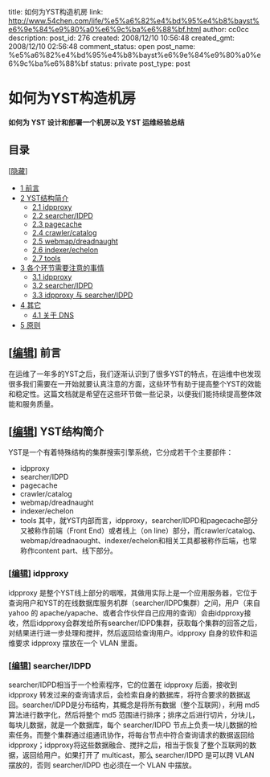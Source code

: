 title: 如何为YST构造机房
link: http://www.54chen.com/life/%e5%a6%82%e4%bd%95%e4%b8%bayst%e6%9e%84%e9%80%a0%e6%9c%ba%e6%88%bf.html
author: cc0cc
description: 
post_id: 276
created: 2008/12/10 10:56:48
created_gmt: 2008/12/10 02:56:48
comment_status: open
post_name: %e5%a6%82%e4%bd%95%e4%b8%bayst%e6%9e%84%e9%80%a0%e6%9c%ba%e6%88%bf
status: private
post_type: post

# 如何为YST构造机房

**如何为 YST 设计和部署一个机房以及 YST 运维经验总结**

## 目录

[[隐藏](javascript:toggleToc\(\))]

  * [1 前言](http://10.62.164.49/wiki/index.php/%E5%A6%82%E4%BD%95%E4%B8%BAYST%E6%9E%84%E9%80%A0%E6%9C%BA%E6%88%BF#.E5.89.8D.E8.A8.80)
  * [2 YST结构简介](http://10.62.164.49/wiki/index.php/%E5%A6%82%E4%BD%95%E4%B8%BAYST%E6%9E%84%E9%80%A0%E6%9C%BA%E6%88%BF#YST.E7.BB.93.E6.9E.84.E7.AE.80.E4.BB.8B)
    * [2.1 idpproxy](http://10.62.164.49/wiki/index.php/%E5%A6%82%E4%BD%95%E4%B8%BAYST%E6%9E%84%E9%80%A0%E6%9C%BA%E6%88%BF#idpproxy)
    * [2.2 searcher/IDPD](http://10.62.164.49/wiki/index.php/%E5%A6%82%E4%BD%95%E4%B8%BAYST%E6%9E%84%E9%80%A0%E6%9C%BA%E6%88%BF#searcher.2FIDPD)
    * [2.3 pagecache](http://10.62.164.49/wiki/index.php/%E5%A6%82%E4%BD%95%E4%B8%BAYST%E6%9E%84%E9%80%A0%E6%9C%BA%E6%88%BF#pagecache)
    * [2.4 crawler/catalog](http://10.62.164.49/wiki/index.php/%E5%A6%82%E4%BD%95%E4%B8%BAYST%E6%9E%84%E9%80%A0%E6%9C%BA%E6%88%BF#crawler.2Fcatalog)
    * [2.5 webmap/dreadnaught](http://10.62.164.49/wiki/index.php/%E5%A6%82%E4%BD%95%E4%B8%BAYST%E6%9E%84%E9%80%A0%E6%9C%BA%E6%88%BF#webmap.2Fdreadnaught)
    * [2.6 indexer/echelon](http://10.62.164.49/wiki/index.php/%E5%A6%82%E4%BD%95%E4%B8%BAYST%E6%9E%84%E9%80%A0%E6%9C%BA%E6%88%BF#indexer.2Fechelon)
    * [2.7 tools](http://10.62.164.49/wiki/index.php/%E5%A6%82%E4%BD%95%E4%B8%BAYST%E6%9E%84%E9%80%A0%E6%9C%BA%E6%88%BF#tools)
  * [3 各个环节需要注意的事情](http://10.62.164.49/wiki/index.php/%E5%A6%82%E4%BD%95%E4%B8%BAYST%E6%9E%84%E9%80%A0%E6%9C%BA%E6%88%BF#.E5.90.84.E4.B8.AA.E7.8E.AF.E8.8A.82.E9.9C.80.E8.A6.81.E6.B3.A8.E6.84.8F.E7.9A.84.E4.BA.8B.E6.83.85)
    * [3.1 idpproxy](http://10.62.164.49/wiki/index.php/%E5%A6%82%E4%BD%95%E4%B8%BAYST%E6%9E%84%E9%80%A0%E6%9C%BA%E6%88%BF#idpproxy_2)
    * [3.2 searcher/IDPD](http://10.62.164.49/wiki/index.php/%E5%A6%82%E4%BD%95%E4%B8%BAYST%E6%9E%84%E9%80%A0%E6%9C%BA%E6%88%BF#searcher.2FIDPD_2)
    * [3.3 idpproxy 与 searcher/IDPD](http://10.62.164.49/wiki/index.php/%E5%A6%82%E4%BD%95%E4%B8%BAYST%E6%9E%84%E9%80%A0%E6%9C%BA%E6%88%BF#idpproxy_.E4.B8.8E_searcher.2FIDPD)
  * [4 其它](http://10.62.164.49/wiki/index.php/%E5%A6%82%E4%BD%95%E4%B8%BAYST%E6%9E%84%E9%80%A0%E6%9C%BA%E6%88%BF#.E5.85.B6.E5.AE.83)
    * [4.1 关于 DNS](http://10.62.164.49/wiki/index.php/%E5%A6%82%E4%BD%95%E4%B8%BAYST%E6%9E%84%E9%80%A0%E6%9C%BA%E6%88%BF#.E5.85.B3.E4.BA.8E_DNS)
  * [5 原则](http://10.62.164.49/wiki/index.php/%E5%A6%82%E4%BD%95%E4%B8%BAYST%E6%9E%84%E9%80%A0%E6%9C%BA%E6%88%BF#.E5.8E.9F.E5.88.99)

## [[编辑](http://10.62.164.49/wiki/index.php?title=%E5%A6%82%E4%BD%95%E4%B8%BAYST%E6%9E%84%E9%80%A0%E6%9C%BA%E6%88%BF&action=edit&section=1)] 前言

在运维了一年多的YST之后，我们逐渐认识到了很多YST的特点，在运维中也发现很多我们需要在一开始就要认真注意的方面，这些环节有助于提高整个YST的效能和稳定性。这篇文档就是希望在这些环节做一些记录，以便我们能持续提高整体效能和服务质量。 

## [[编辑](http://10.62.164.49/wiki/index.php?title=%E5%A6%82%E4%BD%95%E4%B8%BAYST%E6%9E%84%E9%80%A0%E6%9C%BA%E6%88%BF&action=edit&section=2)] YST结构简介

YST是一个有着特殊结构的集群搜索引擎系统，它分成若干个主要部件： 

  * idpproxy
  * searcher/IDPD
  * pagecache
  * crawler/catalog
  * webmap/dreadnaught
  * indexer/echelon
  * tools
其中，就YST内部而言，idpproxy，searcher/IDPD和pagecache部分又被称作前端（Front End）或者线上（on line）部分，而crawler/catalog、webmap/dreadnaought、indexer/echelon和相关工具都被称作后端，也常称作content part、线下部分。 

### [[编辑](http://10.62.164.49/wiki/index.php?title=%E5%A6%82%E4%BD%95%E4%B8%BAYST%E6%9E%84%E9%80%A0%E6%9C%BA%E6%88%BF&action=edit&section=3)] idpproxy

idpproxy 是整个YST线上部分的咽喉，其做用实际上是一个应用服务器，它位于查询用户和YST的在线数据库服务机群（searcher/IDPD集群）之间，用户（来自yahoo 的 apache/yapache、或者合作伙伴自己应用的查询）会由idpproxy接收，然后idpproxy会群发给所有searcher/IDPD集群，获取每个集群的回答之后，对结果进行进一步处理和搅拌，然后返回给查询用户。idpproxy 自身的软件和运维要求 idpproxy 摆放在一个 VLAN 里面。 

### [[编辑](http://10.62.164.49/wiki/index.php?title=%E5%A6%82%E4%BD%95%E4%B8%BAYST%E6%9E%84%E9%80%A0%E6%9C%BA%E6%88%BF&action=edit&section=4)] searcher/IDPD

searcher/IDPD相当于一个检索程序，它的位置在 idpproxy 后面，接收到 idpproxy 转发过来的查询请求后，会检索自身的数据库，将符合要求的数据返回。searcher/IDPD是分布结构，其概念是将所有数据（整个互联网），利用 md5 算法进行数字化，然后将整个 md5 范围进行排序；排序之后进行切片，分块儿，每块儿数据，就是一个数据库，每个 searcher/IDPD 节点上负责一块儿数据的检索任务。而整个集群通过组通讯协作，将每台节点中符合查询请求的数据返回给idpproxy；idpproxy将这些数据融合、搅拌之后，相当于恢复了整个互联网的数据，返回给用户。如果打开了 multicast，那么 searcher/IDPD 是可以跨 VLAN 摆放的，否则 searcher/IDPD 也必须在一个 VLAN 中摆放。